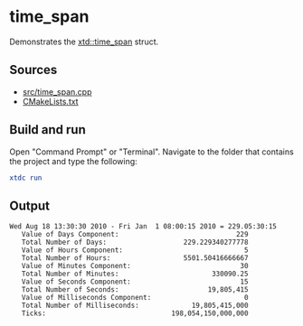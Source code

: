 # time_span

Demonstrates the [xtd::time_span](https://gammasoft71.github.io/xtd/reference_guides/latest/classxtd_1_1time__span.html) struct.

## Sources

* [src/time_span.cpp](src/time_span.cpp)
* [CMakeLists.txt](CMakeLists.txt)

## Build and run

Open "Command Prompt" or "Terminal". Navigate to the folder that contains the project and type the following:

```cmake
xtdc run
```

## Output

```
Wed Aug 18 13:30:30 2010 - Fri Jan  1 08:00:15 2010 = 229.05:30:15
   Value of Days Component:                             229
   Total Number of Days:                   229.229340277778
   Value of Hours Component:                              5
   Total Number of Hours:                  5501.50416666667
   Value of Minutes Component:                           30
   Total Number of Minutes:                       330090.25
   Value of Seconds Component:                           15
   Total Number of Seconds:                      19,805,415
   Value of Milliseconds Component:                       0
   Total Number of Milliseconds:             19,805,415,000
   Ticks:                               198,054,150,000,000
```
